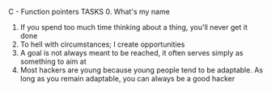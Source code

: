 C - Function pointers
TASKS
0. What's my name
1. If you spend too much time thinking about a thing, you'll never get it done
2. To hell with circumstances; I create opportunities
3. A goal is not always meant to be reached, it often serves simply as something to aim at
4. Most hackers are young because young people tend to be adaptable. As long as you remain adaptable, you can always be a good hacker
